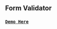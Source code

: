 ## Form Validator
### [**`Demo Here`**](https://coderushnepal.github.io/ManishaGora/Javascript/Assignment7-Form/)

